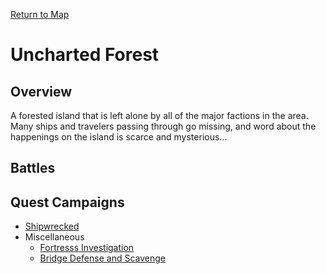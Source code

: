 [Return to Map](https://barry4356.pythonanywhere.com/aof_interactive_map?showQuests=on)

# Uncharted Forest

## Overview
A forested island that is left alone by all of the major factions in the area. Many ships and travelers passing through go missing, and word about the happenings on the island is scarce and mysterious...

## Battles

## Quest Campaigns

* [Shipwrecked](Shipwrecked.md#shipwrecked-campaign)
* Miscellaneous
    * [Fortresss Investigation](FortressInvestigation.md#overview)
    * [Bridge Defense and Scavenge](BridgeDefenseAndScavenge.md#overview)
